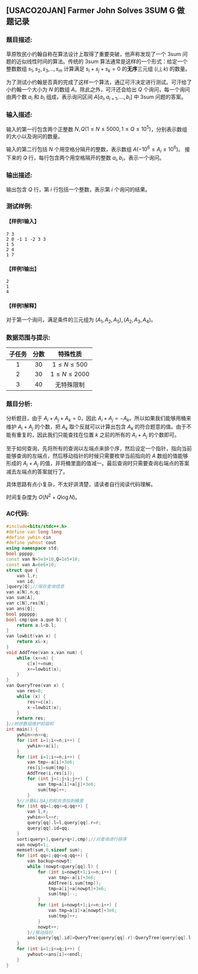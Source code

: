 [Pixiv: 77171026]: 'https://cdn.jsdelivr.net/gh/LittleYang0531/Photo/77171026_p0.jpg'

## [USACO20JAN] Farmer John Solves 3SUM G 做题记录

### 题目描述:

​草原牧民小约翰自称在算法设计上取得了重要突破，他声称发现了一个 3sum 问题的近似线性时间的算法。传统的 3sum 算法通常是这样的一个形式：给定一个整数数组 $s_1,s_2,s_3,..,s_m$ 计算满足 $s_i+s_j+s_k=0$ 的**无序**三元组 $(i,j,k)$ 的数量。

​为了测试小约翰是否真的完成了这样一个算法，通辽可汗决定进行测试。可汗给了小约翰一个大小为 $N$ 的数组 $A$。除此之外，可汗还会给出 $Q$ 个询问，每一个询问由两个数 $a_i$ 和 $b_i$ 组成，表示询问区间 $A[a_i,a_{i+1},...,b_i]$ 中 3sum 问题的答案。

### 输入描述:

​输入的第一行包含两个正整数 $N,Q(1\leq N\leq 5000,1\leq Q\leq 10^5)$，分别表示数组的大小以及询问的数量。 

​输入的第二行包括 $N$ 个用空格分隔开的整数，表示数组 $A(-10^6\leq A_i\leq 10^6)$。 接下来的 $Q$ 行，每行包含两个用空格隔开的整数 $a_i,b_i$，表示一个询问。

### 输出描述:

​输出包含 $Q$ 行，第 $i$ 行包括一个整数，表示第 $i$ 个询问的结果。

### 测试样例:

#### 【样例1输入】

```
7 3
2 0 -1 1 -2 3 3
1 5
2 4
1 7
```

#### 【样例1输出】

```
2
1
4
```

#### 【样例1解释】

​对于第一个询问，满足条件的三元组为 $(A_1,A_2,A_5),(A_2,A_3,A_4)$。

### 数据范围与提示:

| 子任务 | 分数 |      特殊性质      |
| :----: | :--: | :----------------: |
|   1    |  30  | $1\leq N\leq 500$  |
|   2    |  30  | $1\leq N\leq 2000$ |
|   3    |  40  |     无特殊限制     |

### 题目分析:

​分析题目，由于 $A_i+A_j+A_k=0$，因此 $A_i+A_j=-A_k$。所以如果我们能够用桶来维护 $A_i+A_j$ 的个数，把 $A_k$ 取个反就可以计算出包含 $A_k$ 的符合题意的值。由于不能有重复的，因此我们只能查找在位置 $k$ 之前的所有的 $A_i+A_j$ 的个数即可。

​至于如何查询，先将所有的查询以左端点来排个序，然后设定一个指针，指向当前能够查询的左端点，然后移动指针的时候只需要枚举当前指向的 $A$ 数组的值能够形成的 $A_i+A_j$ 的值，并将桶里面的值减一。最后查询时只需要查询右端点的答案减去左端点的答案就行了。

​具体思路有点小复杂，不太好讲清楚，请读者自行阅读代码理解。

​时间复杂度为 $O(N^2+Q\log N)$。

### AC代码:

```c++
#include<bits/stdc++.h>
#define van long long
#define ywhin cin
#define ywhout cout
using namespace std;
bool ppppp;
const van N=5e3+10,Q=1e5+10;
const van A=6e6+10;
struct que {
	van l,r;
	van id;
}query[Q];//保存查询信息
van a[N],n,q;
van sum[A];
van c[N],res[N];
van ans[Q];
bool pppppp;
bool cmp(que a,que b) {
	return a.l<b.l;
}
van lowbit(van x) {
	return x&-x;
}
void AddTree(van x,van num) {
	while (x<=n) {
		c[x]+=num;
		x+=lowbit(x);
	}
}
van QueryTree(van x) {
	van res=0;
	while (x) {
		res+=c[x];
		x-=lowbit(x);
	}
	return res;
}//树状数组维护前缀和
int main() {
	ywhin>>n>>q;
	for (int i=1;i<=n;i++) {
		ywhin>>a[i];
	}
	for (int i=1;i<=n;i++) {
		van tmp=-a[i]+3e6;
		res[i]=sum[tmp];
		AddTree(i,res[i]);
		for (int j=1;j<i;j++) {
			van tmp=a[i]+a[j]+3e6;
			sum[tmp]++;
		}
	}//计算Ai与Aj的和并添加到桶里
	for (int qq=1;qq<=q;qq++) {
		van l,r;
		ywhin>>l>>r;
		query[qq].l=l,query[qq].r=r;
		query[qq].id=qq;
	}
	sort(query+1,query+q+1,cmp);//对查询进行排序
	van nowpt=1;
	memset(sum,0,sizeof sum);
	for (int qq=1;qq<=q;qq++) {
		van backup=nowpt;
		while (nowpt<query[qq].l) {
			for (int i=nowpt+1;i<=n;i++) {
				van tmp=-a[i]+3e6;
				AddTree(i,sum[tmp]);
				tmp=a[i]+a[nowpt]+3e6;
				sum[tmp]--;
			}
			for (int i=nowpt+1;i<=n;i++) {
				van tmp=a[i]+a[nowpt]+3e6;
				sum[tmp]++;
			}
			nowpt++;
		}//移动指针
		ans[query[qq].id]=QueryTree(query[qq].r)-QueryTree(query[qq].l-1);//查询结果
	}
	for (int i=1;i<=q;i++) {
		ywhout<<ans[i]<<endl;
	}
}
```

